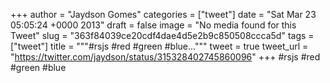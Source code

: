 
+++
author = "Jaydson Gomes"
categories = ["tweet"]
date = "Sat Mar 23 05:05:24 +0000 2013"
draft = false
image = "No media found for this Tweet"
slug = "363f84039ce20cdf4dae4d5e2b9c850508ccca5d"
tags = ["tweet"]
title = """#rsjs #red #green #blue..."""
tweet = true
tweet_url = "https://twitter.com/jaydson/status/315328402745860096"
+++
#rsjs #red #green #blue
